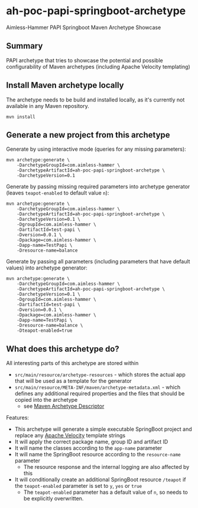 # ah-poc-papi-springboot-archetype
Aimless-Hammer PAPI Springboot Maven Archetype Showcase

## Summary

PAPI archetype that tries to showcase the potential and possible configurability of Maven archetypes (including Apache Velocity templating)


## Install Maven archetype locally

The archetype needs to be build and installed locally, as it's currently not available in any Maven repository.

`mvn install`

## Generate a new project from this archetype

Generate by using interactive mode (queries for any missing parameters):
```
mvn archetype:generate \
	-DarchetypeGroupId=com.aimless-hammer \
	-DarchetypeArtifactId=ah-poc-papi-springboot-archetype \
	-DarchetypeVersion=0.1
```


Generate by passing missing required parameters into archetype generator (leaves `teapot-enabled` to default value `n`):
```
mvn archetype:generate \
	-DarchetypeGroupId=com.aimless-hammer \
	-DarchetypeArtifactId=ah-poc-papi-springboot-archetype \
	-DarchetypeVersion=0.1 \
	-DgroupId=com.aimless-hammer \
    -DartifactId=test-papi \
    -Dversion=0.0.1 \
    -Dpackage=com.aimless-hammer \
    -Dapp-name=TestPapi \
    -Dresource-name=balance	
```


Generate by passing all parameters (including parameters that have default values) into archetype generator:
```
mvn archetype:generate \
	-DarchetypeGroupId=com.aimless-hammer \
	-DarchetypeArtifactId=ah-poc-papi-springboot-archetype \
	-DarchetypeVersion=0.1 \
	-DgroupId=com.aimless-hammer \
    -DartifactId=test-papi \
    -Dversion=0.0.1 \
    -Dpackage=com.aimless-hammer \
    -Dapp-name=TestPapi \
    -Dresource-name=balance \	
    -Dteapot-enabled=true	
```

## What does this archetype do?
All interesting parts of this archetype are stored within 
* `src/main/resource/archetype-resources` - which stores the actual app that will be used as a template for the generator
* `src/main/resource/META-INF/maven/archetype-metadata.xml` - which defines any additional required properties and the files that should be copied into the archetype
    * see [Maven Archetype Descriptor](https://maven.apache.org/archetype/archetype-models/archetype-descriptor/archetype-descriptor.html)


Features:
* This archetype will generate a simple executable SpringBoot project and replace any [Apache Velocity](https://velocity.apache.org/) template strings
* It will apply the correct package name, group ID and artifact ID
* It will name the classes according to the `app-name` parameter
* It will name the SpringBoot resource according to the `resource-name` parameter
    * The resource response and the internal logging are also affected by this
* It will conditionally create an additional SpringBoot resource `/teapot` if the `teapot-enabled` parameter is set to `y`, `yes` or `true`
    * The `teapot-enabled` parameter has a default value of `n`, so needs to be explicitly overwritten.